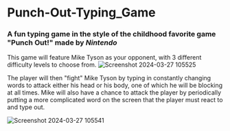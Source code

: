 # Punch-Out-Typing_Game

### A fun typing game in the style of the childhood favorite game "Punch Out!" made by *Nintendo*

This game will feature Mike Tyson as your opponent, with 3 different difficulty levels to choose from.
![Screenshot 2024-03-27 105525](https://github.com/JLBeitz/Punch-Out-Typing_Game/assets/99224211/30865e9a-07c0-4d86-9c26-39a857aeda88)

The player will then "fight" Mike Tyson by typing in constantly changing words to attack either his head or his body, one of which he will be blocking at all times.
Mike will also have a chance to attack the player by periodically putting a more complicated word on the screen that the player must react to and type out.

![Screenshot 2024-03-27 105541](https://github.com/JLBeitz/Punch-Out-Typing_Game/assets/99224211/72eec016-950c-4d79-b0b3-92e90d88503f)
